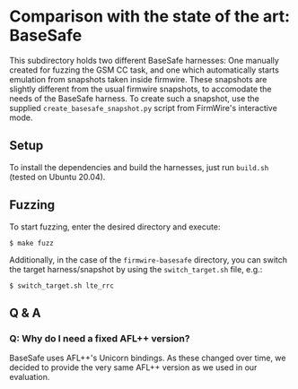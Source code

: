 # Comparison with the state of the art: BaseSafe

This subdirectory holds two different BaseSafe harnesses: One manually created for fuzzing the GSM CC task, and one which automatically starts emulation from snapshots taken inside firmwire.
These snapshots are slightly different from the usual firmwire snapshots, to accomodate the needs of the BaseSafe harness. To create such a snapshot, use the supplied `create_basesafe_snapshot.py` script from FirmWire's interactive mode.

## Setup

To install the dependencies and build the harnesses, just run `build.sh` (tested on Ubuntu 20.04).

## Fuzzing

To start fuzzing, enter the desired directory and execute:
```
$ make fuzz
```

Additionally, in the case of the `firmwire-basesafe` directory, you can switch the target harness/snapshot by using the `switch_target.sh` file, e.g.:
```
$ switch_target.sh lte_rrc
```

## Q & A

### Q: Why do I need a fixed AFL++ version?

BaseSafe uses AFL++'s Unicorn bindings. As these changed over time, we decided to provide the very same AFL++ version as we used in our evaluation.